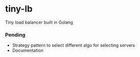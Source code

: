 # tiny-lb
Tiny load balancer built in Golang


### Pending
- Strategy pattern to select different algo for selecting servers
- Documentation